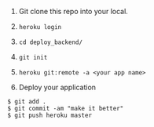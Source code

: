 1. Git clone this repo into your local. 
2. ```heroku login```
3. ```cd deploy_backend/```
4. ```git init```
5. ```heroku git:remote -a <your app name>```
  
5. Deploy your application  
```
$ git add .  
$ git commit -am "make it better"  
$ git push heroku master  
  ```
